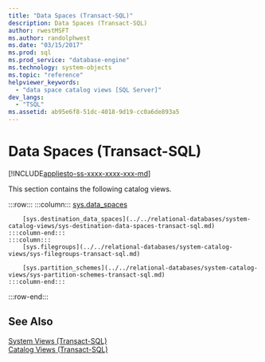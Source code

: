 ```yaml
---
title: "Data Spaces (Transact-SQL)"
description: Data Spaces (Transact-SQL)
author: rwestMSFT
ms.author: randolphwest
ms.date: "03/15/2017"
ms.prod: sql
ms.prod_service: "database-engine"
ms.technology: system-objects
ms.topic: "reference"
helpviewer_keywords:
  - "data space catalog views [SQL Server]"
dev_langs:
  - "TSQL"
ms.assetid: ab95e6f8-51dc-4018-9d19-cc0a6de893a5
---
```

# Data Spaces (Transact-SQL)
[!INCLUDE[appliesto-ss-xxxx-xxxx-xxx-md](../../includes/appliesto-ss-xxxx-xxxx-xxx-md.md)]

  This section contains the following catalog views.  

:::row:::
    :::column:::
        [sys.data_spaces](../../relational-databases/system-catalog-views/sys-data-spaces-transact-sql.md)
        
        [sys.destination_data_spaces](../../relational-databases/system-catalog-views/sys-destination-data-spaces-transact-sql.md)
    :::column-end:::
    :::column:::
        [sys.filegroups](../../relational-databases/system-catalog-views/sys-filegroups-transact-sql.md)
        
        [sys.partition_schemes](../../relational-databases/system-catalog-views/sys-partition-schemes-transact-sql.md)
    :::column-end:::
:::row-end:::
  
## See Also  
 [System Views &#40;Transact-SQL&#41;](../../t-sql/language-reference.md)   
 [Catalog Views &#40;Transact-SQL&#41;](../../relational-databases/system-catalog-views/catalog-views-transact-sql.md)  
  

